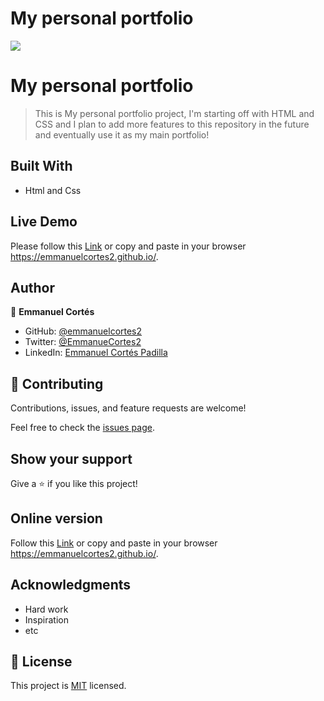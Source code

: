 # My personal portfolio

![](https://img.shields.io/badge/Microverse-blueviolet)

# My personal portfolio

> This is My personal portfolio project, I'm starting off with HTML and CSS and I plan to add more features to this repository in the future and eventually use it as my main portfolio!

## Built With

- Html and Css

## Live Demo

Please follow this [Link](https://emmanuelcortes2.github.io/) or copy and paste in your browser https://emmanuelcortes2.github.io/.

## Author

👤 **Emmanuel Cortés**

- GitHub: [@emmanuelcortes2](https://github.com/emmanuelcortes2)
- Twitter: [@EmmanueCortes2](https://twitter.com/EmmanueCortes2)
- LinkedIn: [Emmanuel Cortés Padilla](www.linkedin.com/in/emmanuel-cortes-padilla)

## 🤝 Contributing

Contributions, issues, and feature requests are welcome!

Feel free to check the [issues page](../../issues/).

## Show your support

Give a ⭐ if you like this project!

## Online version

Follow this [Link](https://emmanuelcortes2.github.io/) or copy and paste in your browser https://emmanuelcortes2.github.io/.

## Acknowledgments

- Hard work
- Inspiration
- etc

## 📝 License

This project is [MIT](./LICENSE) licensed.
